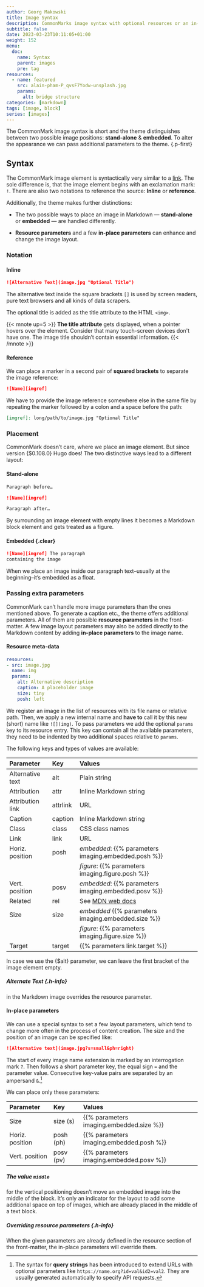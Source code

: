 ```yaml
---
author: Georg Makowski
title: Image Syntax
description: CommonMarks image syntax with optional resources or an in-place query-string
subtitle: false
date: 2023-03-23T10:11:05+01:00
weight: 152
menu:
  doc:
    name: Syntax
    parent: images
    pre: tag
resources:
  - name: featured
    src: alain-pham-P_qvsF7Yodw-unsplash.jpg
    params:
      alt: bridge structure
categories: [markdown]
tags: [image, block]
series: [images]
---
```


The CommonMark image syntax is short and the theme distinguishes between two possible image positions: **stand-alone** & **embedded**. To alter the appearance we can pass additional parameters to the theme.
{.p-first}
<!--more-->

## Syntax

The CommonMark image element is syntactically very similar to a [link](/doc/basic/link). The sole difference is, that the image element begins with an exclamation mark: `!`. There are also two notations to reference the source: **Inline** or **reference**.

Additionally, the theme makes further distinctions:

- The two possible ways to place an image in Markdown — **stand-alone** or **embedded** — are handled differently.

- **Resource parameters** and a few **in-place parameters** can enhance and change the image layout.

### Notation

#### Inline

 ```md
 ![Alternative Text](image.jpg "Optional Title")
 ```

The alternative text inside the square brackets `[]` is used by screen readers, pure text browsers and all kinds of data scrapers.

The optional title is added as the title attribute to the HTML `<img>`.

{{< mnote up=5 >}}
**The title attribute** gets displayed, when a pointer hovers over the element. Consider that many touch-screen devices don't have one. The image title shouldn’t contain essential information.
{{< /mnote >}}

#### Reference

We can place a marker in a second pair of **squared brackets** to separate the image reference:

```md {.left}
![Name][imgref]
```

We have to provide the image reference somewhere else in the same file by repeating the marker followed by a colon and a space before the path:

```md
[imgref]: long/path/to/image.jpg "Optional Title"
```

### Placement

CommonMark doesn’t care, where we place an image element. But since version {$0.108.0} Hugo does! The two distinctive ways lead to a different layout:

#### Stand-alone

```md {.left}
Paragraph before…

![Name][imgref]

Paragraph after…
```

By surrounding an image element with empty lines it becomes a Markdown block element and gets treated as a figure.

#### Embedded {.clear}

```md {.left}
![Name][imgref] The paragraph 
containing the image
```

When we place an image inside our paragraph text–usually at the beginning–it’s embedded as a float.

### Passing extra parameters

CommonMark can’t handle more image parameters than the ones mentioned above. To generate a caption etc., the theme offers additional parameters. All of them are possible **resource parameters** in the front-matter. A few image layout parameters may also be added directly to the Markdown content by adding **in-place parameters** to the image name.

#### Resource meta-data

```yaml {.right linenos=true linenostart=10}
resources:
- src: image.jpg
  name: img
  params:
    alt: Alternative description
    caption: A placeholder image
    size: tiny
    posh: left
```

We register an image in the list of resources with its file name or relative path. Then, we apply a new internal name and **have to** call it by this new (short) name like `![](img)`. To pass parameters we add the optional `params` key to its resource entry. This key can contain all the available parameters, they need to be indented by two additional spaces relative to `params`.

The following keys and types of values are available:

| Parameter | Key | Values |
|:---------|:----------|:---------|
| Alternative text | alt | Plain string |
| Attribution | attr | Inline Markdown string |
| Attribution link | attrlink | URL |
| Caption | caption | Inline Markdown string |
| Class | class | CSS class names |
| Link | link | URL |
| Horiz. position | posh | _embedded_: {{% parameters imaging.embedded.posh %}} |
| | | _figure_: {{% parameters imaging.figure.posh %}} |
| Vert. position | posv | _embedded_: {{% parameters imaging.embedded.posv %}} |
| Related | rel | See [MDN web docs](https://developer.mozilla.org/en-US/docs/Web/HTML/Link_types) |
| Size | size | _embedded_ {{% parameters imaging.embedded.size %}} |
| | | _figure_: {{% parameters imaging.figure.size %}} |
| Target | target | {{% parameters link.target %}} |

In case we use the {$alt} parameter, we can leave the first bracket of the image element empty.

##### Alternate Text {.h-info}
in the Markdown image overrides the resource parameter.

#### In-place parameters
We can use a special syntax to set a few layout parameters, which tend to change more often in the process of content creation. The size and the position of an image can be specified like:

```md
![Alternative text](image.jpg?s=small&ph=right)
```

The start of every image name extension is marked by an interrogation mark `?`. Then follows a short parameter key, the equal sign `=` and the parameter value. Consecutive key-value pairs are separated by an ampersand `&`.[^1]

We can place only these parameters:

| Parameter | Key | Values |
|:----|:----|:----|
| Size | size (s) | {{% parameters imaging.embedded.size %}} |
| Horiz. position | posh (ph) | {{% parameters imaging.embedded.posh %}} |
| Vert. position | posv (pv) | {{% parameters imaging.embedded.posv %}} |

##### The value `middle`
for the vertical positioning doesn’t move an embedded image into the middle of the block. It’s only an indicator for the layout to add some additional space on top of images, which are already placed in the middle of a text block.

[^1]: The syntax for **query strings** has been introduced to extend URLs with optional parameters like `https://name.org?id=val&id2=val2`. They are usually generated automatically to specify API requests.

##### Overriding resource parameters {.h-info}

When the given parameters are already defined in the resource section of the front-matter, the in-place parameters will override them.
